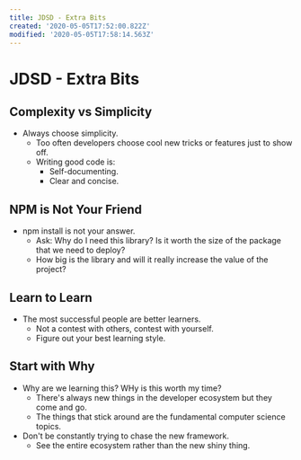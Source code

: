 ```yaml
---
title: JDSD - Extra Bits
created: '2020-05-05T17:52:00.822Z'
modified: '2020-05-05T17:58:14.563Z'
---
```


# JDSD - Extra Bits

## Complexity vs Simplicity

* Always choose simplicity.
  * Too often developers choose cool new tricks or features just to show off.
  * Writing good code is:
    * Self-documenting.
    * Clear and concise.
  
## NPM is Not Your Friend

* npm install is not your answer.
  * Ask: Why do I need this library? Is it worth the size of the package that we need to deploy?
  * How big is the library and will it really increase the value of the project?

## Learn to Learn

* The most successful people are better learners.
  * Not a contest with others, contest with yourself.
  * Figure out your best learning style.

## Start with Why

* Why are we learning this? WHy is this worth my time?
  * There's always new things in the developer ecosystem but they come and go.
  * The things that stick around are the fundamental computer science topics.
* Don't be constantly trying to chase the new framework.
  * See the entire ecosystem rather than the new shiny thing.
